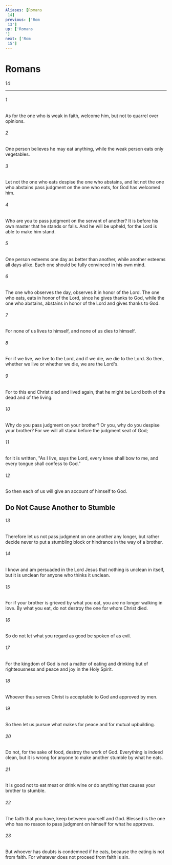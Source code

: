 ```yaml
---
Aliases: [Romans 14]
previous: ['Rom 13']
up: ['Romans']
next: ['Rom 15']
---
```

# Romans 14

***
 

###### 1 
As for the one who is weak in faith, welcome him, but not to quarrel over opinions.  

###### 2 
One person believes he may eat anything, while the weak person eats only vegetables.  

###### 3 
Let not the one who eats despise the one who abstains, and let not the one who abstains pass judgment on the one who eats, for God has welcomed him.  

###### 4 
Who are you to pass judgment on the servant of another? It is before his own master that he stands or falls. And he will be upheld, for the Lord is able to make him stand.  

###### 5 
One person esteems one day as better than another, while another esteems all days alike. Each one should be fully convinced in his own mind.  

###### 6 
The one who observes the day, observes it in honor of the Lord. The one who eats, eats in honor of the Lord, since he gives thanks to God, while the one who abstains, abstains in honor of the Lord and gives thanks to God.  

###### 7 
For none of us lives to himself, and none of us dies to himself.  

###### 8 
For if we live, we live to the Lord, and if we die, we die to the Lord. So then, whether we live or whether we die, we are the Lord's.  

###### 9 
For to this end Christ died and lived again, that he might be Lord both of the dead and of the living.  

###### 10 
Why do you pass judgment on your brother? Or you, why do you despise your brother? For we will all stand before the judgment seat of God;  

###### 11 
for it is written, "As I live, says the Lord, every knee shall bow to me,  and every tongue shall confess to God."  

###### 12 
So then each of us will give an account of himself to God.  ## Do Not Cause Another to Stumble  

###### 13 
Therefore let us not pass judgment on one another any longer, but rather decide never to put a stumbling block or hindrance in the way of a brother.  

###### 14 
I know and am persuaded in the Lord Jesus that nothing is unclean in itself, but it is unclean for anyone who thinks it unclean.  

###### 15 
For if your brother is grieved by what you eat, you are no longer walking in love. By what you eat, do not destroy the one for whom Christ died.  

###### 16 
So do not let what you regard as good be spoken of as evil.  

###### 17 
For the kingdom of God is not a matter of eating and drinking but of righteousness and peace and joy in the Holy Spirit.  

###### 18 
Whoever thus serves Christ is acceptable to God and approved by men.  

###### 19 
So then let us pursue what makes for peace and for mutual upbuilding.  

###### 20 
Do not, for the sake of food, destroy the work of God. Everything is indeed clean, but it is wrong for anyone to make another stumble by what he eats.  

###### 21 
It is good not to eat meat or drink wine or do anything that causes your brother to stumble.  

###### 22 
The faith that you have, keep between yourself and God. Blessed is the one who has no reason to pass judgment on himself for what he approves.  

###### 23 
But whoever has doubts is condemned if he eats, because the eating is not from faith. For whatever does not proceed from faith is sin.
